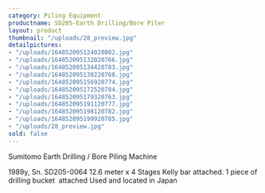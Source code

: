 ```yaml
---
category: Piling Equipment
productname: SD205-Earth Drilling/Bore Piler
layout: product
thumbnail: "/uploads/28_preview.jpg"
detailpictures:
- "/uploads/164852095124020802.jpg"
- "/uploads/164852095132020766.jpg"
- "/uploads/164852095134420783.jpg"
- "/uploads/164852095138220768.jpg"
- "/uploads/164852095156920774.jpg"
- "/uploads/164852095172520784.jpg"
- "/uploads/164852095179320763.jpg"
- "/uploads/164852095191120777.jpg"
- "/uploads/164852095198120782.jpg"
- "/uploads/164852095199920785.jpg"
- "/uploads/28_preview.jpg"
sold: false
---
```


Sumitomo Earth Drilling / Bore Piling Machine

1989y,&nbsp;Sn. SD205-0064
12.6 meter x 4 Stages Kelly bar attached.
1 piece of drilling bucket &nbsp;attached
Used and located in Japan



